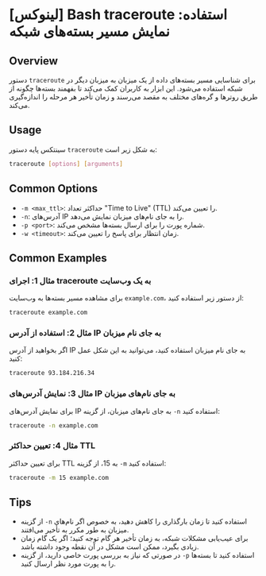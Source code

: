 # [لینوکس] Bash traceroute استفاده: نمایش مسیر بسته‌های شبکه

## Overview
دستور `traceroute` برای شناسایی مسیر بسته‌های داده از یک میزبان به میزبان دیگر در شبکه استفاده می‌شود. این ابزار به کاربران کمک می‌کند تا بفهمند بسته‌ها چگونه از طریق روترها و گره‌های مختلف به مقصد می‌رسند و زمان تأخیر هر مرحله را اندازه‌گیری می‌کند.

## Usage
سینتکس پایه دستور `traceroute` به شکل زیر است:

```bash
traceroute [options] [arguments]
```

## Common Options
- `-m <max_ttl>`: حداکثر تعداد "Time to Live" (TTL) را تعیین می‌کند.
- `-n`: آدرس‌های IP را به جای نام‌های میزبان نمایش می‌دهد.
- `-p <port>`: شماره پورت را برای ارسال بسته‌ها مشخص می‌کند.
- `-w <timeout>`: زمان انتظار برای پاسخ را تعیین می‌کند.

## Common Examples
### مثال 1: اجرای traceroute به یک وب‌سایت
برای مشاهده مسیر بسته‌ها به وب‌سایت `example.com`، از دستور زیر استفاده کنید:

```bash
traceroute example.com
```

### مثال 2: استفاده از آدرس IP به جای نام میزبان
اگر بخواهید از آدرس IP به جای نام میزبان استفاده کنید، می‌توانید به این شکل عمل کنید:

```bash
traceroute 93.184.216.34
```

### مثال 3: نمایش آدرس‌های IP به جای نام‌های میزبان
برای نمایش آدرس‌های IP به جای نام‌های میزبان، از گزینه `-n` استفاده کنید:

```bash
traceroute -n example.com
```

### مثال 4: تعیین حداکثر TTL
برای تعیین حداکثر TTL به 15، از گزینه `-m` استفاده کنید:

```bash
traceroute -m 15 example.com
```

## Tips
- از گزینه `-n` استفاده کنید تا زمان بارگذاری را کاهش دهید، به خصوص اگر نام‌های میزبان به طور مکرر به تأخیر می‌افتند.
- برای عیب‌یابی مشکلات شبکه، به زمان تأخیر هر گام توجه کنید؛ اگر یک گام زمان زیادی بگیرد، ممکن است مشکل در آن نقطه وجود داشته باشد.
- در صورتی که نیاز به بررسی پورت خاصی دارید، از گزینه `-p` استفاده کنید تا بسته‌ها را به پورت مورد نظر ارسال کنید.